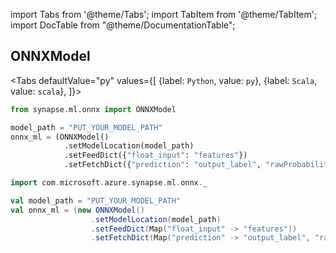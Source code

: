 import Tabs from '@theme/Tabs';
import TabItem from '@theme/TabItem';
import DocTable from "@theme/DocumentationTable";


## ONNXModel

<Tabs
defaultValue="py"
values={[
{label: `Python`, value: `py`},
{label: `Scala`, value: `scala`},
]}>
<TabItem value="py">

```py
from synapse.ml.onnx import ONNXModel

model_path = "PUT_YOUR_MODEL_PATH"
onnx_ml = (ONNXModel()
            .setModelLocation(model_path)
            .setFeedDict({"float_input": "features"})
            .setFetchDict({"prediction": "output_label", "rawProbability": "output_probability"}))
```

</TabItem>
<TabItem value="scala">

```scala
import com.microsoft.azure.synapse.ml.onnx._

val model_path = "PUT_YOUR_MODEL_PATH"
val onnx_ml = (new ONNXModel()
                  .setModelLocation(model_path)
                  .setFeedDict(Map("float_input" -> "features"))
                  .setFetchDict(Map("prediction" -> "output_label", "rawProbability" -> "output_probability")))
```

</TabItem>
</Tabs>

<DocTable className="ONNXModel"
py="synapse.ml.onnx.html#module-synapse.ml.onnx.ONNXModel"
scala="com/microsoft/azure/synapse/ml/onnx/ONNXModel.html"
sourceLink="https://github.com/microsoft/SynapseML/blob/master/deep-learning/src/main/scala/com/microsoft/azure/synapse/ml/onnx/ONNXModel.scala" />

